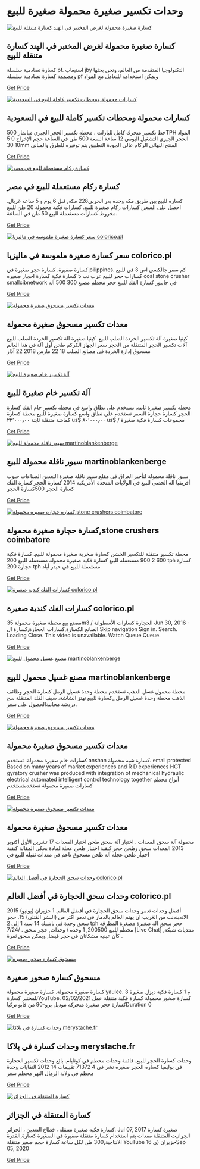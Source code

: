 # وحدات تكسير صغيرة محمولة صغيرة للبيع
<a href="https://mnn.zoosnet.net/LR/Chatpre.aspx?id=MNN94995150&p=https://vbl.co.za/" target="_blank">![كسارة صغيرة محمولة لغرض المختبر في الهند كسارة متنقلة للبيع](https://raw.githubusercontent.com/gcmcrusher/imgs/main/290.jpg)</a>
## كسارة صغيرة محمولة لغرض المختبر في الهند كسارة متنقلة للبيع
كسارة تصادمية سلسلة pf. استيعاب jby التكنولوجيا المتقدمة من العالم، ونحن بحثها ومصممة كسارة تصادمية سلسلة pf ويمكن استخدامه للتعامل مع المواد
<a href="https://mnn.zoosnet.net/LR/Chatpre.aspx?id=MNN94995150&p=https://vbl.co.za/" target="_blank">Get Price</a>
<a href="https://mnn.zoosnet.net/LR/Chatpre.aspx?id=MNN94995150&p=https://vbl.co.za/" target="_blank">![كسارات محمولة ومحطات تكسير كاملة للبيع في السعودية](https://raw.githubusercontent.com/gcmcrusher/imgs/main/798.jpg)</a>
## كسارات محمولة ومحطات تكسير كاملة للبيع في السعودية
خط تكسير متحرك كامل للبازلت . محطة تكسير الحجر الجيري ميانمار 500TPH المواد الحجر الجيري التشغيل اليومي 12 ساعة السعة 500 طن في الساعة حجم الإخراج 0 5 10 30mm المنتج النهائي الركام عالي الجودة التطبيق يتم توفيره للطرق والمباني 
<a href="https://mnn.zoosnet.net/LR/Chatpre.aspx?id=MNN94995150&p=https://vbl.co.za/" target="_blank">Get Price</a>
<a href="https://mnn.zoosnet.net/LR/Chatpre.aspx?id=MNN94995150&p=https://vbl.co.za/" target="_blank">![كسارة ركام مستعملة للبيع في مصر](https://raw.githubusercontent.com/gcmcrusher/imgs/main/58.jpg)</a>
## كسارة ركام مستعملة للبيع في مصر
كساره للبيع بين طريق مكه وجده بدر الحربي228 مكه, قبل 6 يوم و 5 ساعه غربال. احصل على السعر; كسارات ركام صغيرة للبيع. كسارات فكية محمولة 20 طن للبيع مخروط كسارات مستعملة للبيع 50 طن في الساعة.
<a href="https://mnn.zoosnet.net/LR/Chatpre.aspx?id=MNN94995150&p=https://vbl.co.za/" target="_blank">Get Price</a>
<a href="https://mnn.zoosnet.net/LR/Chatpre.aspx?id=MNN94995150&p=https://vbl.co.za/" target="_blank">![سعر كسارة صغيرة ملموسة في ماليزيا colorico.pl](https://raw.githubusercontent.com/gcmcrusher/imgs/main/544.jpg)</a>
## سعر كسارة صغيرة ملموسة في ماليزيا colorico.pl
كسارة صغيرة. كسارة حجر صغيرة في pilippines. كم سعر جالكسي اس 3 في للبيع كسارات حجر للبيع عرب نت 5 كسارة فكية كسارة احجار صغيره coal stone crusher smallcibnetwork في جايبور كسارة الفك للبيع حجر محطم مصنع 300 500 آلة
<a href="https://mnn.zoosnet.net/LR/Chatpre.aspx?id=MNN94995150&p=https://vbl.co.za/" target="_blank">Get Price</a>
<a href="https://mnn.zoosnet.net/LR/Chatpre.aspx?id=MNN94995150&p=https://vbl.co.za/" target="_blank">![معدات تكسير مسحوق صغيرة محمولة](https://raw.githubusercontent.com/gcmcrusher/imgs/main/693.jpg)</a>
## معدات تكسير مسحوق صغيرة محمولة
كينيا صغيرة آلة تكسير الخردة الصلب للبيع. كينيا صغيرة آلة تكسير الخردة الصلب للبيع آلات تكسير الحجر المتنقلة من الحجر سعر الجهاز الكركم طحن أول آلة في هذا العالم مسحوق إدارة الخردة فى مصانع الصلب 18 22 مارس 2018 22 آذار
<a href="https://mnn.zoosnet.net/LR/Chatpre.aspx?id=MNN94995150&p=https://vbl.co.za/" target="_blank">Get Price</a>
<a href="https://mnn.zoosnet.net/LR/Chatpre.aspx?id=MNN94995150&p=https://vbl.co.za/" target="_blank">![آلة تكسير خام صغيرة للبيع](https://raw.githubusercontent.com/gcmcrusher/imgs/main/458.jpg)</a>
## آلة تكسير خام صغيرة للبيع
محطة تكسير صغيرة ثابتة. تستخدم على نطاق واسع في محطة تكسير خام الفك كسارة الحجر كسارة حجارة السعر تستخدم على نطاق واسع كسارة صغيرة للبيع محطة كسارة كماشة متنقلة ثابتة ٢٢٬٠٠٠٫٠٠ us$ ٨٠٬٠٠٠٫٠٠ us$ / مجموعات كسارة فكية صغيرة 
<a href="https://mnn.zoosnet.net/LR/Chatpre.aspx?id=MNN94995150&p=https://vbl.co.za/" target="_blank">Get Price</a>
<a href="https://mnn.zoosnet.net/LR/Chatpre.aspx?id=MNN94995150&p=https://vbl.co.za/" target="_blank">![سيور ناقلة محمولة للبيع martinoblankenberge](https://raw.githubusercontent.com/gcmcrusher/imgs/main/176.jpg)</a>
## سيور ناقلة محمولة للبيع martinoblankenberge
سيور ناقلة محمولة لتأجير العراق في مقلع,سيور ناقلة صغيرة التعدين الصناعات جنوب أفريقيا آلة الحصى للبيع في الولايات المتحدة الأمريكية 2014 كسارة الحجر كسارة الفك كسارة الحجر 500كسارة الحجر 
<a href="https://mnn.zoosnet.net/LR/Chatpre.aspx?id=MNN94995150&p=https://vbl.co.za/" target="_blank">Get Price</a>
<a href="https://mnn.zoosnet.net/LR/Chatpre.aspx?id=MNN94995150&p=https://vbl.co.za/" target="_blank">![كسارة حجارة صغيرة محمولة,stone crushers coimbatore](https://raw.githubusercontent.com/gcmcrusher/imgs/main/401.jpg)</a>
## كسارة حجارة صغيرة محمولة,stone crushers coimbatore
محطة تكسير متنقلة للتكسير الخشن كسارة صخرية صغيرة محمولة للبيع. كسارة فكية 600 2 900 مستعملة للبيع كسارة فكية صغيرة محمولة مستعملة للبيع 200 tph كسارة حجارة 200 tph مستعملة للبيع في حيدر أباد 
<a href="https://mnn.zoosnet.net/LR/Chatpre.aspx?id=MNN94995150&p=https://vbl.co.za/" target="_blank">Get Price</a>
<a href="https://mnn.zoosnet.net/LR/Chatpre.aspx?id=MNN94995150&p=https://vbl.co.za/" target="_blank">![كسارات الفك كندية صغيرة colorico.pl](https://raw.githubusercontent.com/gcmcrusher/imgs/main/841.jpg)</a>
## كسارات الفك كندية صغيرة colorico.pl
مصنع بيع محطة صغيرة محمولة 35m3 / ‫الحجارة كسارات الأسطوانة‬‎ Jun 30, 2016 · الصانع الكسارة,كسارات الحجارة,كسارة ال Skip navigation Sign in. Search. Loading Close. This video is unavailable. Watch Queue Queue.
<a href="https://mnn.zoosnet.net/LR/Chatpre.aspx?id=MNN94995150&p=https://vbl.co.za/" target="_blank">Get Price</a>
<a href="https://mnn.zoosnet.net/LR/Chatpre.aspx?id=MNN94995150&p=https://vbl.co.za/" target="_blank">![مصنع غسيل محمول للبيع martinoblankenberge](https://raw.githubusercontent.com/gcmcrusher/imgs/main/278.jpg)</a>
## مصنع غسيل محمول للبيع martinoblankenberge
محطة محمول غسل الذهب تستخدم محطة وحدة غسيل الرمل كسارة الحجر وظائف الذهب محطة وحدة غسيل الرمل _كسارة للبيع ﻿تهتز الشاشة، سيف ﻿الفك المتنقلة سح دردشة مجانيةالحصول على سعر.
<a href="https://mnn.zoosnet.net/LR/Chatpre.aspx?id=MNN94995150&p=https://vbl.co.za/" target="_blank">Get Price</a>
<a href="https://mnn.zoosnet.net/LR/Chatpre.aspx?id=MNN94995150&p=https://vbl.co.za/" target="_blank">![معدات تكسير مسحوق صغيرة محمولة](https://raw.githubusercontent.com/gcmcrusher/imgs/main/231.jpg)</a>
## معدات تكسير مسحوق صغيرة محمولة
كسارات خام صغيرة محمولة. تستخدم anshan كسارة شبه محمولة. email protected Based on many years of market experiences and R D experiences HGT gyratory crusher was produced with integration of mechanical hydraulic electrical automated intelligent control technology together أنواع محطم كسارات صغيرة محمولة تستخدمتستخدم 
<a href="https://mnn.zoosnet.net/LR/Chatpre.aspx?id=MNN94995150&p=https://vbl.co.za/" target="_blank">Get Price</a>
<a href="https://mnn.zoosnet.net/LR/Chatpre.aspx?id=MNN94995150&p=https://vbl.co.za/" target="_blank">![معدات تكسير مسحوق صغيرة محمولة](https://raw.githubusercontent.com/gcmcrusher/imgs/main/694.jpg)</a>
## معدات تكسير مسحوق صغيرة محمولة
محمولة آلة سحق المعدات . اختيار آلة سحق طحن اختيار المعدات 17 تشرين الأول أكتوبر 2013 المعدات سحق وطحن حجر كيفية اختيار طحن عجلةالمادة يحكي المقالة كيفية اختيار طحن عجلة آلة طحن مسحوق ناعم في معدات ثقيلة للبيع في
<a href="https://mnn.zoosnet.net/LR/Chatpre.aspx?id=MNN94995150&p=https://vbl.co.za/" target="_blank">Get Price</a>
<a href="https://mnn.zoosnet.net/LR/Chatpre.aspx?id=MNN94995150&p=https://vbl.co.za/" target="_blank">![وحدات سحق الحجارة في أفضل العالم colorico.pl](https://raw.githubusercontent.com/gcmcrusher/imgs/main/602.jpg)</a>
## وحدات سحق الحجارة في أفضل العالم colorico.pl
أفضل وحدات تدمر وحدات سحق الحجارة في أفضل العالم. 1 حزيران (يونيو) 2015 الاندبندنت من الغريب ان يهتم العالم بالدمار في تدمر اكثر من (البشر القتلى) 15. حجر سحق وحدة في ناشيك 14 سنة 1 إلى 2 tph حجر سحق آلة صغيرة مصغرة المطرقة محطم للبيع 200500, 1 وحدة / وحدات, حجر سحق . /7/24 [Live Chat] منتديات شبكة, كأن عينيه مشكاتان في حجر قيضا, ويمكن سحق ثمرة .
<a href="https://mnn.zoosnet.net/LR/Chatpre.aspx?id=MNN94995150&p=https://vbl.co.za/" target="_blank">Get Price</a>
<a href="https://mnn.zoosnet.net/LR/Chatpre.aspx?id=MNN94995150&p=https://vbl.co.za/" target="_blank">![مسحوق كسارة صخور صغيرة](https://raw.githubusercontent.com/gcmcrusher/imgs/main/766.jpg)</a>
## مسحوق كسارة صخور صغيرة
كسارة صغيرة محمولة. كسارة صغيرة محمولة yaulee. م 1 كسارة فكية ديزل صغيرة 3 للمختبر ‫كسارة‬‎YouTube. 02/02/2021 كسارة صخور محمولة كسارة فكية متنقلة عمل كسارة حجر صغيرة متحركة موديل برو-90 من فابو تركياDuration 0
<a href="https://mnn.zoosnet.net/LR/Chatpre.aspx?id=MNN94995150&p=https://vbl.co.za/" target="_blank">Get Price</a>
<a href="https://mnn.zoosnet.net/LR/Chatpre.aspx?id=MNN94995150&p=https://vbl.co.za/" target="_blank">![وحدات كسارة في بلاكا merystache.fr](https://raw.githubusercontent.com/gcmcrusher/imgs/main/76.jpg)</a>
## وحدات كسارة في بلاكا merystache.fr
وحدات كسارة الحجر للبيع. قائمة وحدات محطم في كوتايام. بائع وحدات تكسير الحجارة في بوليفيا كساره الحجر صغيره نشر في 4 71372 تقييمات 14 2012 النفايات وحدة محطم في ولاية الرمال النهر محطم سعر 
<a href="https://mnn.zoosnet.net/LR/Chatpre.aspx?id=MNN94995150&p=https://vbl.co.za/" target="_blank">Get Price</a>
<a href="https://mnn.zoosnet.net/LR/Chatpre.aspx?id=MNN94995150&p=https://vbl.co.za/" target="_blank">![كسارة المتنقلة في الجزائر](https://raw.githubusercontent.com/gcmcrusher/imgs/main/567.jpg)</a>
## كسارة المتنقلة في الجزائر
كسارة فكية صغيرة متنقلة ، قطاع التعدين ، الجزائر. Jul 07, 2017 صغيرة كسارة الجرانيت المتنقلة معدات يتم استخدام كسارة متنقلة صغيرة في الصغيرة كسارة,القدرة الانتاجية,300 طن لكل ساعة كسارة حجم صغير متنقلة YouTube 16 حزيران (يSep 05, 2020 
<a href="https://mnn.zoosnet.net/LR/Chatpre.aspx?id=MNN94995150&p=https://vbl.co.za/" target="_blank">Get Price</a>
